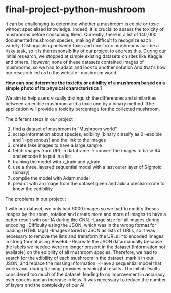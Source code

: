 # final-project-python-mushroom

It can be challenging to determine whether a mushroom is edible or toxic without specialized knowledge. Indeed, it is crucial to assess the toxicity of mushrooms before consuming them.
Currently, there is a list of 140,000 documented mushroom species, making it difficult to recognize each variety. Distinguishing between toxic and non-toxic mushrooms can be a risky task, so it is 
the responsibility of our project to address this. During our initial research, we stopped at simple existing datasets on sites like Kaggle and others. However, none of these datasets contained images of mushrooms, 
so we had to adapt and look to another solution And that's how our research led us to the website : mushroom world.

**How can one determine the toxicity or edibility of a mushroom based on a simple photo of its physical characteristics ?**

We aim to help users visually distinguish the differences and similarities between an edible mushroom and a toxic one by a binary method. 
The application will provide a toxicity percentage for the collected mushroom.

The diferent steps in our project : 

1. find a dataset of mushroom in "Mushroom world"
2. scrap information about species, edibility (binary classify as 0=eadible and 1=poisonous) and the link to the images
3. create fake images to have a large sample
4. fetch images from URL in dataframe -> convert the images to base 64 and encode it to put in a list
5. training the model with x_train and y_train
6. use a three_layered sequential model with a last outer layer of Sigmoid (binary)
7. compile the model with Adam model
8. predict with an image from the dataset given and add a precision rate to know the eadibility

   
The problems in our project :

1.with our dataset, we only had 6000 images so we had to modify theses images by the zoom, rotation and create more and more of images to have a better result with our IA during the CNN. 
-Large size for all images during encoding
-Difficulty using the JSON, which was in the wrong format for loading (HTML <a> tags)
-Images stored in JSON as lists of URLs, so it was necessary to remove the lists and transform the URLs into encoded images in string format using Base64.
-Recreate the JSON data manually because the labels we needed were no longer present in the dataset (Information not available) on the edibility of all mushroom species. Therefore, we had to search for the edibility of each mushroom in the dataset, mark it in our JSON, and replace the missing information.
-Have a sequential model that works and, during training, provides meaningful results. The initial results considered too much of the dataset, leading to no improvement in accuracy over epochs and an increase in loss. It was necessary to reduce the number of layers and the complexity of our AI.


